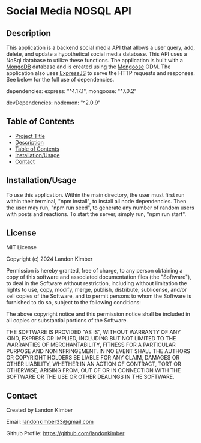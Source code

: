 
# Social Media NOSQL API

## Description

This application is a backend social media API that allows a user query, add, delete, and update a hypothetical social media database. This API uses a NoSql database to utilize these functions. The application is built with a [MongoDB](https://www.mongodb.com/developer/languages/javascript/getting-started-with-mongodb-and-mongoose/) database and is created using the [Mongoose](https://www.mongodb.com/developer/languages/javascript/getting-started-with-mongodb-and-mongoose/) ODM. The application also uses [ExpressJS](https://expressjs.com/) to serve the HTTP requests and responses. See below for the full use of dependencies.

  dependencies: 
    express: "^4.17.1",
    mongoose: "^7.0.2"

  devDependencies: 
    nodemon: "^2.0.9"
  

## Table of Contents
         
- [Project Title](#project-title)
- [Description](#description)
- [Table of Contents](#table-of-contents)
- [Installation/Usage](#installation/usage)
- [Contact](#contact)

## Installation/Usage

To use this application. Within the main directory, the user must first run within their terminal, "npm install", to install all node dependencies. Then the user may run, "npm run seed", to generate any number of random users with posts and reactions. To start the server, simply run, "npm run start".

## License

MIT License

Copyright (c) 2024 Landon Kimber

Permission is hereby granted, free of charge, to any person obtaining a copy
of this software and associated documentation files (the "Software"), to deal
in the Software without restriction, including without limitation the rights
to use, copy, modify, merge, publish, distribute, sublicense, and/or sell
copies of the Software, and to permit persons to whom the Software is
furnished to do so, subject to the following conditions:

The above copyright notice and this permission notice shall be included in all
copies or substantial portions of the Software.

THE SOFTWARE IS PROVIDED "AS IS", WITHOUT WARRANTY OF ANY KIND, EXPRESS OR
IMPLIED, INCLUDING BUT NOT LIMITED TO THE WARRANTIES OF MERCHANTABILITY,
FITNESS FOR A PARTICULAR PURPOSE AND NONINFRINGEMENT. IN NO EVENT SHALL THE
AUTHORS OR COPYRIGHT HOLDERS BE LIABLE FOR ANY CLAIM, DAMAGES OR OTHER
LIABILITY, WHETHER IN AN ACTION OF CONTRACT, TORT OR OTHERWISE, ARISING FROM,
OUT OF OR IN CONNECTION WITH THE SOFTWARE OR THE USE OR OTHER DEALINGS IN THE
SOFTWARE.

## Contact
Created by Landon Kimber

Email: landonkimber33@gmail.com

Github Profile: https://github.com/landonkimber
